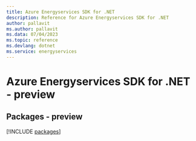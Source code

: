 ```yaml
---
title: Azure Energyservices SDK for .NET
description: Reference for Azure Energyservices SDK for .NET
author: pallavit
ms.author: pallavit
ms.data: 07/04/2023
ms.topic: reference
ms.devlang: dotnet
ms.service: energyservices
---
```

# Azure Energyservices SDK for .NET - preview
## Packages - preview
[!INCLUDE [packages](energyservices-index.md)]